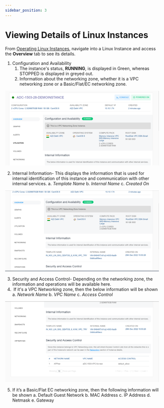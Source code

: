 ```yaml
---
sidebar_position: 3
---
```

# Viewing Details of Linux Instances

From [Operating Linux Instances](AboutLinuxInstances), navigate into a Linux Instance and access the **Overview** tab to see its details.

1. Configuration and Availability
    1. The instance's status, **RUNNING**, is displayed in Green, whereas STOPPED is displayed in greyed out.
    2. Information about the networking zone, whether it is a VPC networking zone or a Basic/Flat/EC networking zone.

![Viewing Details of Linux Instances](img/ViewingDetailsofLinuxInstances1.png)

2. Internal Information- This displays the information that is used for internal identification of this instance and communication with other internal services.
    a. _Template Name_
    b. _Internal Name_
    c. _Created On_

![Viewing Details of Linux Instances](img/ViewingDetailsofLinuxInstances2.png)

3. Security and Access Control- Depending on the networking zone, the information and operations will be available here.
4.  If it's a VPC Networking zone, then the below information will be shown
    a. _Network Name_
    b. _VPC Name_
    c. _Access Control_

![Viewing Details of Linux Instances](img/ViewingDetailsofLinuxInstances3.png)

5. If it’s a Basic/Flat EC networking zone, then the following information will be shown
    a. Default Guest Network
    b. MAC Address
    c. IP Address
    d. Netmask
    e. Gateway